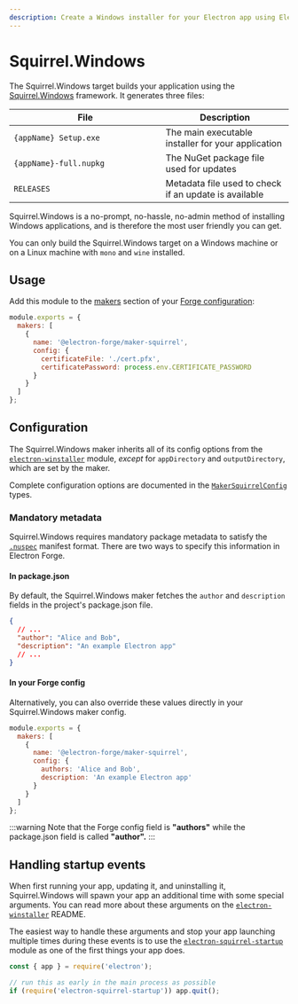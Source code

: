 ```yaml
---
description: Create a Windows installer for your Electron app using Electron Forge.
---
```


# Squirrel.Windows

The Squirrel.Windows target builds your application using the [Squirrel.Windows](https://github.com/Squirrel/Squirrel.Windows) framework. It generates three files:

<table><thead><tr><th width="258">File</th><th>Description</th></tr></thead><tbody><tr><td><code>{appName} Setup.exe</code></td><td>The main executable installer for your application</td></tr><tr><td><code>{appName}-full.nupkg</code></td><td>The NuGet package file used for updates</td></tr><tr><td><code>RELEASES</code></td><td>Metadata file used to check if an update is available</td></tr></tbody></table>

Squirrel.Windows is a no-prompt, no-hassle, no-admin method of installing Windows applications, and is therefore the most user friendly you can get.

You can only build the Squirrel.Windows target on a Windows machine or on a Linux machine with `mono` and `wine` installed.

## Usage

Add this module to the [makers](./) section of your [Forge configuration](../configuration.md):

```jsx title="forge.config.js" 
module.exports = {
  makers: [
    {
      name: '@electron-forge/maker-squirrel',
      config: {
        certificateFile: './cert.pfx',
        certificatePassword: process.env.CERTIFICATE_PASSWORD
      }
    }
  ]
};
```


## Configuration

The Squirrel.Windows maker inherits all of its config options from the [`electron-winstaller`](https://github.com/electron/windows-installer) module, _except_ for `appDirectory` and `outputDirectory`, which are set by the maker.

Complete configuration options are documented in the [`MakerSquirrelConfig`](https://js.electronforge.io/modules/\_electron\_forge\_maker\_squirrel.html#MakerSquirrelConfig) types.

### Mandatory metadata

Squirrel.Windows requires mandatory package metadata to satisfy the [`.nuspec`](https://learn.microsoft.com/en-us/nuget/reference/nuspec) manifest format. There are two ways to specify this information in Electron Forge.

#### In package.json

By default, the Squirrel.Windows maker fetches the `author` and `description` fields in the  project's package.json file.

```json title="package.json"
{
  // ...
  "author": "Alice and Bob",
  "description": "An example Electron app"
  // ...
}
```


#### In your Forge config

Alternatively, you can also override these values directly in your Squirrel.Windows maker config.

```jsx title="forge.config.js"
module.exports = {
  makers: [
    {
      name: '@electron-forge/maker-squirrel',
      config: {
        authors: 'Alice and Bob',
        description: 'An example Electron app'
      }
    }
  ]
};
```


:::warning
Note that the Forge config field is **"authors"** while the package.json field is called **"author".**
:::

## Handling startup events

When first running your app, updating it, and uninstalling it, Squirrel.Windows will spawn your app an additional time with some special arguments. You can read more about these arguments on the [`electron-winstaller`](https://github.com/electron/windows-installer)  README.

The easiest way to handle these arguments and stop your app launching multiple times during these events is to use the [`electron-squirrel-startup`](https://github.com/mongodb-js/electron-squirrel-startup) module as one of the first things your app does.

```jsx title="main.js"
const { app } = require('electron');

// run this as early in the main process as possible
if (require('electron-squirrel-startup')) app.quit();
```

